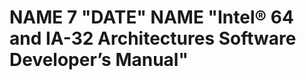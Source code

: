 NAME 7 "DATE" NAME "Intel® 64 and IA-32 Architectures Software Developer’s Manual"
============================================

